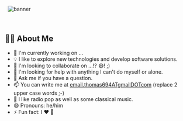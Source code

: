  
![banner](https://user-images.githubusercontent.com/71355143/101535714-5db73780-3999-11eb-9211-7b8e7417a073.jpg)

<br/>

## 👨‍💻  About Me
- 🔭 I'm currently working on ...
- 💡 I like to explore new technologies and develop software solutions.
- 👯 I'm looking to collaborate on ...!? 😷! ;)
- 🤔 I'm looking for help with anything I can't do myself or alone.
- 💬 Ask me if you have a question.
- 📫 You can write me at <ins>email.thomas694ATgmailDOTcom</ins> (replace 2 upper case words ;-)
- 🎵 I like radio pop as well as some classical music.
- 😄 Pronouns: he/him
- ⚡ Fun fact: I ❤️ 🦁
